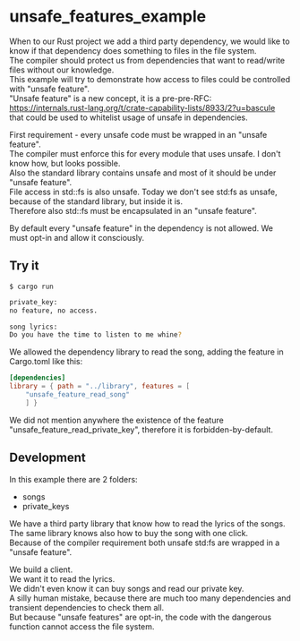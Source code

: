 # unsafe_features_example

When to our Rust project we add a third party dependency, we would like to know if that dependency does something to files in the file system.  
The compiler should protect us from dependencies that want to read/write files without our knowledge.  
This example will try to demonstrate how access to files could be controlled with "unsafe feature".  
"Unsafe feature" is a new concept, it is a pre-pre-RFC:  
<https://internals.rust-lang.org/t/crate-capability-lists/8933/2?u=bascule>  
that could be used to whitelist usage of unsafe in dependencies.  

First requirement - every unsafe code must be wrapped in an "unsafe feature".  
The compiler must enforce this for every module that uses unsafe. I don't know how, but looks possible.  
Also the standard library contains unsafe and most of it should be under "unsafe feature".  
File access in std::fs is also unsafe. Today we don't see std:fs as unsafe, because of the standard library, but inside it is.  
Therefore also std::fs must be encapsulated in an "unsafe feature".  

By default every "unsafe feature" in the dependency is not allowed.
We must opt-in and allow it consciously.

## Try it

`$ cargo run`  

```bash
private_key: 
no feature, no access.

song lyrics: 
Do you have the time to listen to me whine?
```

We allowed the dependency library to read the song, adding the feature in Cargo.toml like this:

```toml
[dependencies]
library = { path = "../library", features = [
    "unsafe_feature_read_song"
    ] }
```

We did not mention anywhere the existence of the feature "unsafe_feature_read_private_key", therefore it is forbidden-by-default.  

## Development

In this example there are 2 folders:  

- songs  
- private_keys  

We have a third party library that know how to read the lyrics of the songs.  
The same library knows also how to buy the song with one click.  
Because of the compiler requirement both unsafe std:fs are wrapped in a "unsafe feature".

We build a client.  
We want it to read the lyrics.  
We didn't even know it can buy songs and read our private key.  
A silly human mistake, because there are much too many dependencies and transient dependencies to check them all.  
But because "unsafe features" are opt-in, the code with the dangerous function cannot access the file system.  
